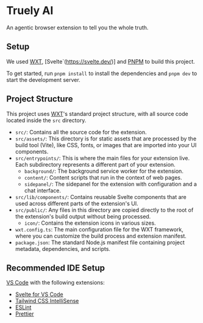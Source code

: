 # Truely AI

An agentic browser extension to tell you the whole truth.

## Setup

We used [WXT](https://wxt.dev/), [Svelte`(https://svelte.dev/)] and [PNPM](https://pnpm.io/) to build this project.

To get started, run `pnpm install` to install the dependencies and `pnpm dev` to start the development server.

## Project Structure

This project uses [WXT](https://wxt.dev/)'s standard project structure, with all source code located inside the `src` directory.

- `src/`: Contains all the source code for the extension.
- `src/assets/`: This directory is for static assets that are processed by the build tool (Vite), like CSS, fonts, or images that are imported into your UI components.
- `src/entrypoints/`: This is where the main files for your extension live. Each subdirectory represents a different part of your extension.
  - `background/`: The background service worker for the extension.
  - `content/`: Content scripts that run in the context of web pages.
  - `sidepanel/`: The sidepanel for the extension with configuration and a chat interface.
- `src/lib/components/`: Contains reusable Svelte components that are used across different parts of the extension's UI.
- `src/public/`: Any files in this directory are copied directly to the root of the extension's build output without being processed.
  -  `icon/`: Contains the extension icons in various sizes.
- `wxt.config.ts`: The main configuration file for the WXT framework, where you can customize the build process and extension manifest.
- `package.json`: The standard Node.js manifest file containing project metadata, dependencies, and scripts.

## Recommended IDE Setup

[VS Code](https://code.visualstudio.com/) with the following extensions:

- [Svelte for VS Code](https://marketplace.visualstudio.com/items?itemName=svelte.svelte-vscode)
- [Tailwind CSS IntelliSense](https://marketplace.visualstudio.com/items?itemName=bradlc.vscode-tailwindcss)
- [ESLint](https://marketplace.visualstudio.com/items?itemName=dbaeumer.vscode-eslint)
- [Prettier](https://marketplace.visualstudio.com/items?itemName=esbenp.prettier-vscode)
